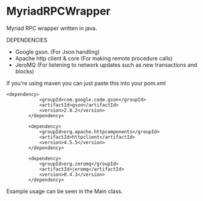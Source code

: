 # MyriadRPCWrapper
Myriad RPC wrapper written in java.

DEPENDENCIES
- Google gson. (For Json handling)
- Apache http client & core (For making remote procedure calls)
- JeroMQ (For listening to network updates such as new transactions and blocks)

If you're using maven you can just paste this into your pom.xml
```
<dependency>
            <groupId>com.google.code.gson</groupId>
            <artifactId>gson</artifactId>
            <version>2.8.2</version>
        </dependency>

        <dependency>
            <groupId>org.apache.httpcomponents</groupId>
            <artifactId>httpclient</artifactId>
            <version>4.5.5</version>
        </dependency>

        <dependency>
            <groupId>org.zeromq</groupId>
            <artifactId>jeromq</artifactId>
            <version>0.4.3</version>
        </dependency>
```

Example usage can be seen in the Main class. 
